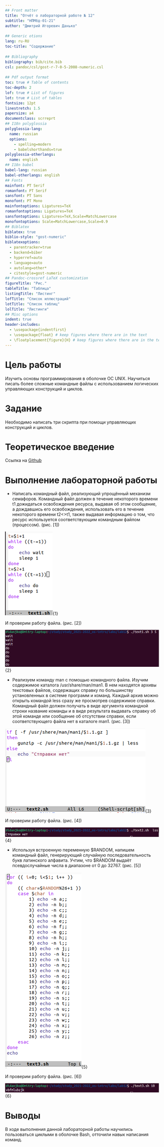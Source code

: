 ```yaml
---
## Front matter
title: "Отчёт о лабораторной работе № 12"
subtitle: "НПМбд-01-21"
author: "Дмитрий Игоревич Данько"

## Generic otions
lang: ru-RU
toc-title: "Содержание"

## Bibliography
bibliography: bib/cite.bib
csl: pandoc/csl/gost-r-7-0-5-2008-numeric.csl

## Pdf output format
toc: true # Table of contents
toc-depth: 2
lof: true # List of figures
lot: true # List of tables
fontsize: 12pt
linestretch: 1.5
papersize: a4
documentclass: scrreprt
## I18n polyglossia
polyglossia-lang:
  name: russian
  options:
	- spelling=modern
	- babelshorthands=true
polyglossia-otherlangs:
  name: english
## I18n babel
babel-lang: russian
babel-otherlangs: english
## Fonts
mainfont: PT Serif
romanfont: PT Serif
sansfont: PT Sans
monofont: PT Mono
mainfontoptions: Ligatures=TeX
romanfontoptions: Ligatures=TeX
sansfontoptions: Ligatures=TeX,Scale=MatchLowercase
monofontoptions: Scale=MatchLowercase,Scale=0.9
## Biblatex
biblatex: true
biblio-style: "gost-numeric"
biblatexoptions:
  - parentracker=true
  - backend=biber
  - hyperref=auto
  - language=auto
  - autolang=other*
  - citestyle=gost-numeric
## Pandoc-crossref LaTeX customization
figureTitle: "Рис."
tableTitle: "Таблица"
listingTitle: "Листинг"
lofTitle: "Список иллюстраций"
lotTitle: "Список таблиц"
lolTitle: "Листинги"
## Misc options
indent: true
header-includes:
  - \usepackage{indentfirst}
  - \usepackage{float} # keep figures where there are in the text
  - \floatplacement{figure}{H} # keep figures where there are in the text
---
```


# Цель работы


Изучить основы программирования в оболочке ОС UNIX. Научиться писать более
сложные командные файлы с использованием логических управляющих конструкций
и циклов.

# Задание

Необходимо написать три скрипта при помощи управляющих конструкций и циклов.

# Теоретическое введение


Ссылка на [Github](https://github.com/DankoDmitry/study_2021-2022_os-intro.git)

# Выполнение лабораторной работы

 - Написать командный файл, реализующий упрощённый механизм семафоров. Командный файл должен в течение некоторого времени t1 дожидаться освобождения
ресурса, выдавая об этом сообщение, а дождавшись его освобождения, использовать
его в течение некоторого времени t2<>t1, также выдавая информацию о том, что
ресурс используется соответствующим командным файлом (процессом). (рис. [1])

![Скрипт](image/1.png){1}

И проверим работу файла. (рис. [2])

![Проверка](image/2.png){2}

 - Реализуем команду man с помощью командного файла. Изучим содержимое каталога /usr/share/man/man1. В нем находятся архивы текстовых файлов, содержащих
справку по большинству установленных в системе программ и команд. Каждый архив
можно открыть командой less сразу же просмотрев содержимое справки. Командный
файл должен получать в виде аргумента командной строки название команды и в виде
результата выдавать справку об этой команде или сообщение об отсутствии справки,
если соответствующего файла нет в каталоге man1. (рис. [3])

![Скрипт](image/3.png){3}

И проверим работу файла. (рис. [4])

![Проверка](image/4.png){4}

 - Используя встроенную переменную $RANDOM, напишем командный файл, генерирующий случайную последовательность букв латинского алфавита. Учтим, что $RANDOM
выдаёт псевдослучайные числа в диапазоне от 0 до 32767. (рис. [5])

![Скрипт](image/5.png){5}

И проверим работу файла. (рис. [6])

![Проверка](image/6.png){6}


# Выводы

В ходе выполнения данной лабораторной работы научились пользоваться циклыми в оболочке Bash, отточили навык написания команд.


